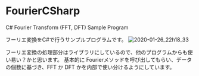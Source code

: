 # FourierCSharp
C# Fourier Transform (FFT, DFT) Sample Program

フーリエ変換をC#で行うサンプルプログラムです。
![2020-01-26_22h18_33](https://user-images.githubusercontent.com/29155364/73358968-1aa12800-42e3-11ea-8593-6f51882e0779.png)

フーリエ変換の処理部分はライブラリにしているので、他のプログラムからも使い易い？かと思います。
基本的に Fourierメソッドを呼び出してもらい、データの個数に基づき、FFT か DFT かを内部で使い分けるようにしています。
